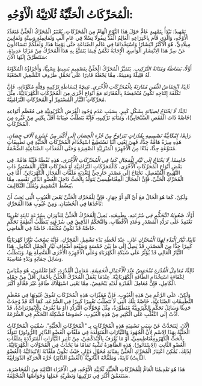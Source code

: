 # الْمُحَرِّكَاتُ الْحَثِّيَّةُ ثُلَاثِيَّةُ الْأَوْجُهِ:

تَمْهِيدٌ:
نَبْدَأُ بِتَمْهِيدٍ عَامٍّ حَوْلَ هَذَا النَّوْعِ الْهَامِّ مِنَ الْمُحَرِّكَاتِ. يُعْتَبَرُ الْمُحَرِّكُ الْحَثِّيُّ مُتَعَدِّدُ الْأَوْجُهِ، وَالَّذِي قَامَ بِاخْتِرَاعِهِ الْعَالِمُ الْفَذُّ نِيقُولَا تِسْلَا فِي عَامِ أَلْفٍ وَثَمَانِمِئَةٍ وَسِتَّةٍ وَثَمَانِينَ مِيلَادِيٍّ، هُوَ الْأَكْثَرُ انْتِشَارًا وَاسْتِخْدَامًا فِي عَالَمِ الصِّنَاعَةِ حَتَّى يَوْمِنَا هَذَا. وَلَعَلَّكُمْ تَتَسَاءَلُونَ عَنْ سِرِّ هَذَا الِانْتِشَارِ الْوَاسِعِ. الْإِجَابَةُ تَكْمُنُ فِيمَا يَتَمَتَّعُ بِهِ هَذَا الْمُحَرِّكُ مِنْ مَزَايَا عَدِيدَةٍ، سَنَتَطَرَّقُ إِلَيْهَا الْآنَ:

أَوَّلًا، *بَسَاطَةُ وَمَتَانَةُ التَّرْكِيبِ*. يَتَمَيَّزُ الْمُحَرِّكُ الْحَثِّيُّ بِتَصْمِيمٍ بَسِيطٍ نِسْبِيًّا، وَأَجْزَاؤُهُ الْمُكَوِّنَةُ لَهُ قَلِيلَةٌ وَمَتِينَةٌ، مِمَّا يَجْعَلُهُ قَادِرًا عَلَى تَحَمُّلِ ظُرُوفِ التَّشْغِيلِ الصَّعْبَهْ.

ثَانِيًا، *انْخِفَاضُ الثَّمَنِ مُقَارَنَةً بِالْمُحَرِّكَاتِ الْأُخْرَى*. نَتِيجَةً لِبَسَاطَةِ تَرْكِيبِهِ وَقِلَّةِ مُكَوِّنَاتِهِ، فَإِنَّ تَكْلُفَةَ إِنْتَاجِهِ تَكُونُ مُنْخَفِضَةً بِالْمُقَارَنَةِ مَعَ أَنْوَاعٍ أُخْرَى مِنَ الْمُحَرِّكَاتِ الْكَهْرَبَائِيَّهْ، مِثْلَ مُحَرِّكَاتِ التَّيَّارِ الْمُسْتَمِرِّ أَوِ الْمُحَرِّكَاتِ التَّزَامُنِيَّهْ.

ثَالِثًا، *لَا يَحْتَاجُ لِصِيَانَةٍ* بِشَكْلٍ كَبِيرٍ. بِسَبَبِ عَدَمِ وُجُودِ الْفُرَشِ الْكَرْبُونِيَّةِ فِي مُعْظَمِ أَنْوَاعِهِ (خَاصَّةً ذَاتَ الْقَفَصِ السَّنْجَابِيِّ)، وَمَتَانَةِ تَرْكِيبِهِ، فَإِنَّهُ يَتَطَلَّبُ صِيَانَةً أَقَلَّ بِكَثِيرٍ مِنْ غَيْرِهِ مِنَ الْمُحَرِّكَاتِ.

رَابِعًا، *إِمْكَانِيَّةُ تَصْمِيمِهِ بِقُدُرَاتٍ تَتَرَاوَحُ مِنْ جُزْءِ الْحِصَانِ إِلَى أَكْثَرَ مِنْ عَشَرَةِ آلَافِ حِصَانٍ*. هَذِهِ مِيزَةٌ هَامَّةٌ جِدًّا، فَهِيَ تَعْنِي أَنَّنَا نَسْتَطِيعُ اسْتِخْدَامَ الْمُحَرِّكَاتِ الْحَثِّيَّةِ فِي تَطْبِيقَاتٍ مُتَنَوِّعَةٍ جِدًّا، بَدْءًا مِنَ الْأَجْهِزَةِ الْمَنْزِلِيَّةِ الصَّغِيرَةِ وَحَتَّى الْمُعَدَّاتِ الصِّنَاعِيَّةِ الضَّخْمَهْ.

خَامِسًا، *لَا يَحْتَاجُ إِلَى تَيَّارٍ لِلْمَجَالِ كَمَا فِي الْمُحَرِّكَاتِ الْأُخْرَى*. هَذِهِ نُقْطَةٌ فَنِّيَّةٌ هَامَّهْ. فِي بَعْضِ أَنْوَاعِ الْمُحَرِّكَاتِ الْأُخْرَى، كَالْمُحَرِّكَاتِ التَّزَامُنِيَّةِ أَوْ مُحَرِّكَاتِ التَّيَّارِ الْمُسْتَمِرِّ ذَاتِ التَّهْيِيجِ الْمُنْفَصِلِ، نَحْتَاجُ إِلَى مَصْدَرٍ خَارِجِيٍّ لِتَغْذِيَةِ مَلَفَّاتِ الْمَجَالِ الْكَهْرَبَائِيِّ. أَمَّا فِي الْمُحَرِّكِ الْحَثِّيِّ، فَإِنَّ الْمَجَالَ الْمِغْنَاطِيسِيَّ يَتَوَلَّدُ بِالْحَثِّ دَاخِلَ الْعُضْوِ الدَّائِرِ نَفْسِهِ، مِمَّا يُبَسِّطُ التَّصْمِيمَ وَيُقَلِّلُ التَّكَالِيفَ.

وَلَكِنْ، كَمَا هُوَ الْحَالُ مَعَ أَيِّ آلَةٍ أَوْ جِهَازٍ، فَإِنَّ لِلْمُحَرِّكِ الْحَثِّيِّ بَعْضَ الْعُيُوبِ الَّتِي يَجِبُ أَنْ نَأْخُذَهَا فِي الْحُسْبَانِ. وَمِنْ عُيُوبِ هَذَا الْمُحَرِّكِ:

أَوَّلًا، *صُعُوبَةُ التَّحَكُّمِ فِي سُرْعَتِهِ*. بِطَبِيعَتِهِ، يَمِيلُ الْمُحَرِّكُ الْحَثِّيُّ لِلدَّوَرَانِ بِسُرْعَةٍ ثَابِتَةٍ تَقْرِيبًا تَعْتَمِدُ عَلَى تَرَدُّدِ الْمَصْدَرِ وَعَدَدِ الْأَقْطَابِ. وَالتَّحَكُّمُ الدَّقِيقُ فِي سُرْعَتِهِ يَتَطَلَّبُ أَنْظِمَةَ تَحَكُّمٍ خَاصَّةً قَدْ تَكُونُ مُكَلِّفَهْ، خَاصَّةً فِي الْمَاضِي.

ثَانِيًا، *تَيَّارُ الْبَدْءِ لِهَذَا الْمُحَرِّكِ عَالٍ*. عِنْدَ لَحْظَةِ بَدْءِ تَشْغِيلِ الْمُحَرِّكِ، فَإِنَّهُ يَسْحَبُ تَيَّارًا كَهْرَبَائِيًّا كَبِيرًا جِدًّا مِنَ الْمَصْدَرِ، قَدْ يَصِلُ إِلَى مَا بَيْنَ خَمْسَةٍ وَسَبْعَةِ أَضْعَافِ تَيَّارِ الْحِمْلِ الْكَامِلِ. هَذَا التَّيَّارُ الْعَالِي قَدْ يُؤَثِّرُ عَلَى شَبَكَةِ الْكَهْرَبَاءِ وَعَلَى الْأَجْهِزَةِ الْأُخْرَى الْمُتَّصِلَةِ بِهَا، وَيَتَطَلَّبُ وَسَائِلَ حِمَايَةٍ وَبَدْءٍ مُنَاسِبَهْ.

ثَالِثًا، *مُعَامِلُ الْقُدْرَةِ مُنْخَفِضٌ عِنْدَ الْأَحْمَالِ الْخَفِيفَةِ*. مُعَامِلُ الْقُدْرَةِ، كَمَا تَعْلَمُونَ، هُوَ مِقْيَاسٌ لِكَفَاءَةِ اسْتِخْدَامِ الطَّاقَةِ الْكَهْرَبَائِيَّهْ. عِنْدَمَا يَعْمَلُ الْمُحَرِّكُ الْحَثِّيُّ بِأَحْمَالٍ أَقَلَّ مِنْ حِمْلِهِ الْكَامِلِ، فَإِنَّ مُعَامِلَ الْقُدْرَةِ لَدَيْهِ يَنْخَفِضُ، مِمَّا يَعْنِي اسْتِهْلَاكَ طَاقَةٍ غَيْرَ فَعَّالَةٍ أَكْبَرَ.

وَلَكِنْ، عَلَى الرَّغْمِ مِنْ هَذِهِ الْعُيُوبِ، فَإِنَّ مُمَيِّزَاتِ هَذِهِ الْمُحَرِّكَاتِ تَفُوقُ عُيُوبَهَا فِي مُعْظَمِ التَّطْبِيقَاتِ الصِّنَاعِيَّةِ، خَاصَّةً تِلْكَ الَّتِي لَا تَتَطَلَّبُ تَغْيِيرًا كَبِيرًا فِي السُّرْعَةِ. كَمَا أَنَّهُ قَدْ وُجِدَتْ حَدِيثًا وَسَائِلُ تَحَكُّمٍ إِلِكْتِرُونِيَّةٌ مُتَطَوِّرَةٌ، مِثْلَ مُحَوِّلَاتِ التَّرَدُّدِ (أَوْ مَا يُعْرَفُ بِالْإِنْفِرْتَرَاتْ)، قَدْ أَدَّتْ إِلَى التَّغَلُّبِ عَلَى الْكَثِيرِ مِنْ هَذِهِ الْعُيُوبِ، خُصُوصًا مُشْكِلَةَ التَّحَكُّمِ فِي السُّرْعَهْ.

الْآنَ، لِنَتَحَدَّثْ عَنْ سَبَبِ تَسْمِيَةِ هَذِهِ الْمُحَرِّكَاتِ بِـ "الْمُحَرِّكَاتِ الْحَثِّيَّةِ". سُمِّيَتِ الْمُحَرِّكَاتُ الْحَثِّيَّةُ بِهَذَا الِاسْمِ لِأَنَّ الْجُهُودَ وَالتَّيَّارَاتِ الْمُتَوَلِّدَةَ فِي مَلَفَّاتِ الْعُضْوِ الدَّائِرِ (الرُّوتُورْ) تَتَوَلَّدُ بِالْحَثِّ الْكَهْرُومِغْنَاطِيسِيِّ، أَوْ مَا يُعْرَفُ بِالْإِنْدَكْشِنْ، مِنْ تَأْثِيرِ التَّيَّارَاتِ الْمُتَرَدِّدَةِ بِمَلَفَّاتِ الْعُضْوِ الثَّابِتِ (الِاسْتَاتُورْ). هَذِهِ الظَّاهِرَةُ تُشْبِهُ تَمَامًا مَا يَحْدُثُ فِي الْمُحَوِّلَاتِ الْكَهْرَبَائِيَّهْ. لِذَلِكَ، يُمْكِنُ اعْتِبَارُ الْمُحَرِّكِ الْحَثِّيِّ بِمَثَابَةِ مُحَوِّلٍ دَوَّارٍ، حَيْثُ تَكُونُ مَلَفَّاتُهُ الِابْتِدَائِيَّةُ (الْعُضْوُ الثَّابِتُ) ثَابِتَةً، وَمَلَفَّاتُهُ الثَّانَوِيَّةُ (الْعُضْوُ الدَّائِرُ) حُرَّةَ الْحَرَكَةِ الدَّوَرَانِيَّهْ.

هَذَا هُوَ تَقْدِيمُنَا الْعَامُّ لِلْمُحَرِّكَاتِ الْحَثِّيَّةِ ثُلَاثِيَّةِ الْأَوْجُهِ. فِي الْأَجْزَاءِ التَّالِيَةِ مِنَ الْمُحَاضَرَةِ، سَنَتَعَمَّقُ أَكْثَرَ فِي تَرْكِيبِهَا وَنَظَرِيَّةِ عَمَلِهَا وَخَوَاصِّهَا الْمُخْتَلِفَهْ.
